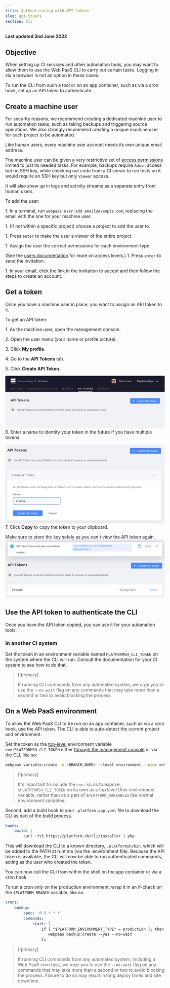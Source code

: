 ```yaml
---
title: Authenticating with API tokens
slug: api-tokens
section: Cli
---
```


**Last updated 2nd June 2022**



## Objective  

When setting up CI services and other automation tools,
you may want to allow them to use the Web PaaS CLI to carry out certain tasks.
Logging in via a browser is not an option in these cases.

To run the CLI from such a tool or on an app container, such as via a cron hook, set up an API token to authenticate.

## Create a machine user

For security reasons, we recommend creating a dedicated machine user to run automation tasks,
such as taking backups and triggering source operations.
We also strongly recommend creating a unique machine user for each project to be automated.

Like human users, every machine user account needs its own unique email address.

The machine user can be given a very restrictive set of [access permissions](../../administration-users) limited to just its needed tasks.
For example, backups require `Admin` access but no SSH key,
while checking out code from a CI server to run tests on it would require an SSH key but only `Viewer` access.

It will also show up in logs and activity streams as a separate entry from human users.

To add the user:

1\. In a terminal, run `webpaas user:add email@example.com`, replacing the email with the one for your machine user.

1\. (If not within a specific project) choose a project to add the user to.

1\. Press `enter` to make the user a viewer of the entire project.

1\. Assign the user the correct permissions for each environment type.

   (See the [users documentation](../../administration-users) for more on access levels.)
1\. Press `enter` to send the invitation.

1\. In your email, click the link in the invitation to accept and then follow the steps to create an account.


## Get a token

Once you have a machine user in place, you want to assign an API token to it.

To get an API token:

1\. As the machine user, open the management console.

2\. Open the user menu (your name or profile picture).

3\. Click **My profile**.

4\. Go to the **API Tokens** tab.

5\. Click **Create API Token**.

   ![The Create API Token button in the console](images/api-tokens-new.png "0.6")
6\. Enter a name to identify your token in the future if you have multiple tokens.

   ![Creating an API token with the name 'CI tests'](images/api-tokens-name.png "0.6")
7\. Click **Copy** to copy the token to your clipboard.

   Make sure to store the key safely as you can't view the API token again.
   ![Viewing the API token after it's created](images/api-tokens-view.png "0.6")

## Use the API token to authenticate the CLI

Once you have the API token copied, you can use it for your automation tools.

### In another CI system

Set the token in an environment variable named `PLATFORMSH_CLI_TOKEN` on the system where the CLI will run.
Consult the documentation for your CI system to see how to do that.

> [!primary]  
> 
> If running CLI commands from any automated system,
> we urge you to use the `--no-wait` flag on any commands that may take more than a second or two to avoid blocking the process.
> 
> 

## On a Web PaaS environment

To allow the Web PaaS CLI to be run on an app container, such as via a cron hook, use the API token.
The CLI is able to auto-detect the current project and environment.

Set the token as the [top-level](../variables/_index.md#top-level-environment-variables) environment variable `env:PLATFORMSH_CLI_TOKEN`
either [through the management console](../../administration-web/configure-environment#variables) or via the CLI, like so:

```bash
webpaas variable:create -e <BRANCH_NAME> --level environment --name env:PLATFORMSH_CLI_TOKEN --sensitive true --value '<YOUR_API_TOKEN>'
```

> [!primary]  
> 
> It's important to include the `env:` so as to expose `$PLATFORMSH_CLI_TOKEN` on its own as a top level Unix environment variable,
> rather than as a part of `$PLATFORM_VARIABLES` like normal environment variables.
> 
> 

Second, add a build hook to your `.platform.app.yaml` file to download the CLI as part of the build process.

```yaml
hooks:
    build: |
        curl -fsS https://platform.sh/cli/installer | php
```

This will download the CLI to a known directory, `.platformsh/bin`,
which will be added to the PATH at runtime (via the .environment file).
Because the API token is available, the CLI will now be able to run authenticated commands,
acting as the user who created the token.

You can now call the CLI from within the shell on the app container or via a cron hook.

To run a cron only on the production environment, wrap it in an if-check on the `$PLATFORM_BRANCH` variable, like so:

```yaml
crons:
    backup:
        spec: '0 5 * * *'
        commands:
            start: |
                if [ "$PLATFORM_ENVIRONMENT_TYPE" = production ]; then
                   webpaas backup:create --yes --no-wait
                fi
```

> [!primary]  
> 
> If running CLI commands from any automated system, including a Web PaaS cron task,
> we urge you to use the `--no-wait` flag on any commands that may take more than a second or two to avoid blocking the process.
> Failure to do so may result in long deploy times and site downtime.
> 
> 
